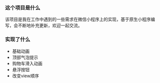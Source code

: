 ### 这个项目是什么

该项目是我在工作中遇到的一些需求在微信小程序上的实现，基于原生小程序编写，会不断地补充更新，欢迎一起交流。

### 实现了什么

- 基础动画
- 顶部气泡提示
- 购物车滑入动画
- 悬浮按钮
- 改变view顺序